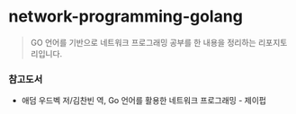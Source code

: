 # network-programming-golang
> GO 언어를 기반으로 네트워크 프로그래밍 공부를 한 내용을 정리하는 리포지토리입니다.

### 참고도서
- 애덤 우드벡 저/김찬빈 역, Go 언어를 활용한 네트워크 프로그래밍 - 제이펍